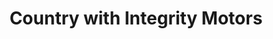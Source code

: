 ---
title: "Country with Integrity Motors"
url: /amarillo/country-with-integrity-motors/
shop: car
---